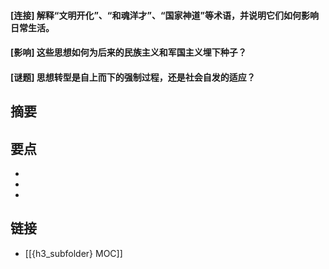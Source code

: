 #### [连接] 解释“文明开化”、“和魂洋才”、“国家神道”等术语，并说明它们如何影响日常生活。


#### [影响] 这些思想如何为后来的民族主义和军国主义埋下种子？


#### [谜题] 思想转型是自上而下的强制过程，还是社会自发的适应？


## 摘要


## 要点

- 
- 
- 

## 链接

- [[{h3_subfolder} MOC]]
